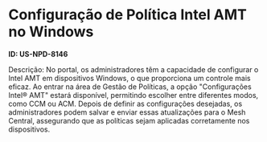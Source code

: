 # Configuração de Política Intel AMT no Windows

**ID: US-NPD-8146**

Descrição: No portal, os administradores têm a capacidade de configurar o Intel AMT em dispositivos Windows, o que proporciona um controle mais eficaz. Ao entrar na área de Gestão de Políticas, a opção "Configurações Intel® AMT" estará disponível, permitindo escolher entre diferentes modos, como CCM ou ACM. Depois de definir as configurações desejadas, os administradores podem salvar e enviar essas atualizações para o Mesh Central, assegurando que as políticas sejam aplicadas corretamente nos dispositivos.
